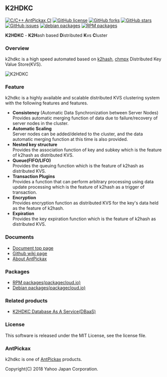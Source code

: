 K2HDKC
--------
[![C/C++ AntPickax CI](https://github.com/yahoojapan/k2hdkc/workflows/C/C++%20AntPickax%20CI/badge.svg)](https://github.com/yahoojapan/k2hdkc/actions)
[![GitHub license](https://img.shields.io/badge/license-MIT-blue.svg)](https://raw.githubusercontent.com/yahoojapan/k2hdkc/master/COPYING)
[![GitHub forks](https://img.shields.io/github/forks/yahoojapan/k2hdkc.svg)](https://github.com/yahoojapan/k2hdkc/network)
[![GitHub stars](https://img.shields.io/github/stars/yahoojapan/k2hdkc.svg)](https://github.com/yahoojapan/k2hdkc/stargazers)
[![GitHub issues](https://img.shields.io/github/issues/yahoojapan/k2hdkc.svg)](https://github.com/yahoojapan/k2hdkc/issues)
[![debian packages](https://img.shields.io/badge/deb-packagecloud.io-844fec.svg)](https://packagecloud.io/antpickax/stable)
[![RPM packages](https://img.shields.io/badge/rpm-packagecloud.io-844fec.svg)](https://packagecloud.io/antpickax/stable)

**K2HDKC** - **K2H**ash based **D**istributed **K**vs **C**luster

### Overview
k2hdkc is a high speed automated based on [k2hash](https://github.com/yahoojapan/k2hash), [chmpx](https://github.com/yahoojapan/chmpx) Distributed Key Value Store(KVS).  

![K2HDKC](https://k2hdkc.antpick.ax/images/top_k2hdkc.png)

### Feature
k2hdkc is a highly available and scalable distributed KVS clustering system with the following features and features.
- **Consistency** (Automatic Data Synchronization between Server Nodes)  
Provides automatic merging function of data due to failure/recovery of server nodes in the cluster.
- **Automatic Scaling**  
Server nodes can be added/deleted to the cluster, and the data automatic merging function at this time is also provided.
- **Nested key structure**  
Provides the association function of key and subkey which is the feature of k2hash as distributed KVS.
- **Queue(FIFO/LIFO)**  
Provides the queuing function which is the feature of k2hash as distributed KVS.
- **Transaction Plugins**  
Provides a function that can perform arbitrary processing using data update processing which is the feature of k2hash as a trigger of transaction.
- **Encryption**  
Provides encryption function as distributed KVS for the key's data held as the feature of k2hash.
- **Expiration**  
Provides the key expiration function which is the feature of k2hash as distributed KVS.

### Documents
- [Document top page](https://k2hdkc.antpick.ax/)
- [Github wiki page](https://github.com/yahoojapan/k2hdkc/wiki)
- [About AntPickax](https://antpick.ax/)

### Packages
- [RPM packages(packagecloud.io)](https://packagecloud.io/antpickax/stable)
- [Debian packages(packagecloud.io)](https://packagecloud.io/antpickax/stable)

### Related products
- [K2HDKC Database As A Service(DBaaS)](https://dbaas.k2hdkc.antpick.ax/)

### License
This software is released under the MIT License, see the license file.

### AntPickax
k2hdkc is one of [AntPickax](https://antpick.ax/) products.

Copyright(C) 2018 Yahoo Japan Corporation.
